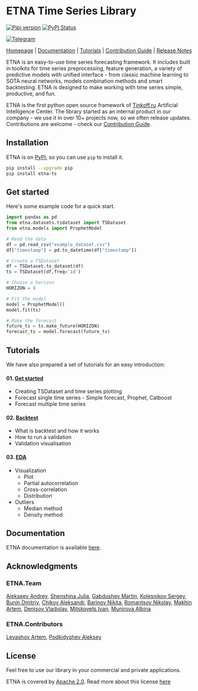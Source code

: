 # ETNA Time Series Library

[![Pipi version](https://img.shields.io/pypi/v/etna-ts.svg)](https://pypi.org/project/etna-ts/)
[![PyPI Status](https://static.pepy.tech/personalized-badge/etna-ts?period=total&units=international_system&left_color=grey&right_color=green&left_text=Downloads)](https://pepy.tech/project/etna-ts)

[![Telegram](https://img.shields.io/badge/channel-telegram-blue)](https://t.me/etna_support)


[Homepage](https://etna.tinkoff.ru) |
[Documentation](https://etna-docs.netlify.app/) |
[Tutorials](https://github.com/tinkoff-ai/etna-ts/tree/master/examples) | 
[Contribution Guide](https://github.com/tinkoff-ai/etna-ts/blob/master/CONTRIBUTING.md) |
[Release Notes](https://github.com/tinkoff-ai/etna-ts/releases)

ETNA is an easy-to-use time series forecasting framework. 
It includes built in toolkits for time series preprocessing, feature generation, 
a variety of predictive models with unified interface - from classic machine learning
to SOTA neural networks, models combination methods and smart backtesting.
ETNA is designed to make working with time series simple, productive, and fun. 

ETNA is the first python open source framework of 
[Tinkoff.ru](https://www.tinkoff.ru/eng/)
Artificial Intelligence Center. 
The library started as an internal product in our company - 
we use it in over 10+ projects now, so we often release updates. 
Contributions are welcome - check our [Contribution Guide](https://github.com/tinkoff-ai/etna-ts/blob/master/CONTRIBUTING.md).



## Installation 

ETNA is on [PyPI](https://pypi.org/project/etna-ts), so you can use `pip` to install it.

```bash
pip install --upgrade pip
pip install etna-ts
```


## Get started 
Here's some example code for a quick start.
```python
import pandas as pd
from etna.datasets.tsdataset import TSDataset
from etna.models import ProphetModel

# Read the data
df = pd.read_csv("example_dataset.csv")
df["timestamp"] = pd.to_datetime(df["timestamp"])

# Create a TSDataset
df = TSDataset.to_dataset(df)
ts = TSDataset(df,freq='1d')

# Choose a horizon
HORIZON = 8

# Fit the model
model = ProphetModel()
model.fit(ts)

# Make the forecast
future_ts = ts.make_future(HORIZON)
forecast_ts = model.forecast(future_ts)
```

## Tutorials
We have also prepared a set of tutorials for an easy introduction:

#### 01. [Get started](https://github.com/tinkoff-ai/etna-ts/tree/master/examples/get_started.ipynb)
- Creating TSDataset and time series plotting 
- Forecast single time series - Simple forecast, Prophet, Catboost
- Forecast multiple time series
#### 02. [Backtest](https://github.com/tinkoff-ai/etna-ts/tree/master/examples/backtest.ipynb)
- What is backtest and how it works
- How to run a validation
- Validation visualisation
#### 03. [EDA](https://github.com/tinkoff-ai/etna-ts/tree/master/examples/EDA.ipynb) 
- Visualization
    - Plot
    - Partial autocorrelation
    - Cross-correlation
    - Distribution
- Outliers
     - Median method
    - Density method

## Documentation
ETNA documentation is available [here](https://etna-docs.netlify.app/).

## Acknowledgments

### ETNA.Team
[Alekseev Andrey](https://github.com/iKintosh), 
[Shenshina Julia](https://github.com/julia-shenshina),
[Gabdushev Martin](https://github.com/martins0n),
[Kolesnikov Sergey](https://github.com/Scitator),
[Bunin Dmitriy](https://github.com/Mr-Geekman),
[Chikov Aleksandr](https://github.com/alex-hse-repository),
[Barinov Nikita](https://github.com/diadorer),
[Romantsov Nikolay](),
[Makhin Artem](https://github.com/Ama16),
[Denisov Vladislav](https://github.com/v-v-denisov),
[Mitskovets Ivan](https://github.com/imitskovets),
[Munirova Albina](https://github.com/albinamunirova)


### ETNA.Contributors
[Levashov Artem](https://github.com/soft1q),
[Podkidyshev Aleksey](https://github.com/alekseyen)

## License

Feel free to use our library in your commercial and private applications.

ETNA is covered by [Apache 2.0](/LICENSE). 
Read more about this license [here](https://choosealicense.com/licenses/apache-2.0/)
